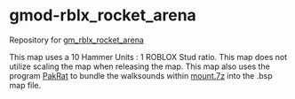 # gmod-rblx_rocket_arena
Repository for [gm_rblx_rocket_arena](https://steamcommunity.com/sharedfiles/filedetails/?id=2599860850)

This map uses a 10 Hammer Units : 1 ROBLOX Stud ratio. This map does not utilize scaling the map when releasing the map. This map also uses the program
[PakRat](https://developer.valvesoftware.com/wiki/Pakrat) to bundle the walksounds within [mount.7z](https://github.com/retr0mod8/gmod-rblx_rocket_arena/blob/main/mount.7z) into the .bsp map file.

